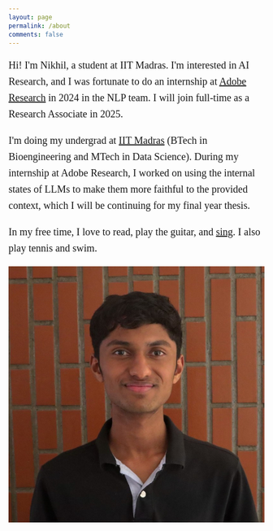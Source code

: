 ```yaml
---
layout: page
permalink: /about
comments: false
---
```


<div class="row justify-content-between">
  <div class="col-md-8 pr-5">
    <p class="custom-text">Hi! I'm Nikhil, a student at IIT Madras. I'm interested in AI Research, and I was fortunate to do an internship at  <a href="https://research.adobe.com/" target="_blank">Adobe Research</a> in 2024 in the NLP team. I will join full-time as a Research Associate in 2025.</p>
    <p class="custom-text">I'm doing my undergrad at <a href="https://www.iitm.ac.in/" target="_blank">IIT Madras</a> (BTech in Bioengineering and MTech in Data Science). During my internship at Adobe Research, I worked on using the internal states of LLMs to make them more faithful to the provided context, which I will be continuing for my final year thesis.</p>
    <p class="custom-text">In my free time, I love to read, play the guitar, and <a href="https://www.instagram.com/nikhilanand_music/" target="_blank">sing</a>. I also play tennis and swim.</p>
  </div>
  <div class="col-md-4">
    <img src="assets/images/pp.jpeg" alt="Nikhil Anand" class="img-fluid">
    <div class="social-links mt-3 text-center">
    <a href="https://www.linkedin.com/in/nikhilanand1303/" target="_blank"><i class="fab fa-linkedin"></i></a>
    <a href="https://twitter.com/nikhilanand003" target="_blank"><i class="fab fa-twitter"></i></a>
    <a href="https://github.com/nikhilanand03" target="_blank"><i class="fab fa-github"></i></a>
    <a href="mailto:nikhilanandnj@gmail.com"><i class="fas fa-envelope"></i></a>
    </div>

  </div>
  
</div>

<style>
  .custom-text {
    font-size: 1.25rem;
    /* font-family: 'Arial', sans-serif; */
    font-family: 'Georgia', serif;
    line-height: 1.6;
  }
  .social-links a {
    font-size: 2rem;
    margin-right: 15px;
    color: #333;
    text-decoration: none;
  }

  .social-links a:hover {
    color: #007bff;
  }

  .text-center {
    text-align: center; /* Centers the icons in the div */
  }
</style>

<!-- <div class="container">
  <div class="row justify-content-center">
    <div class="col-md-12 text-center mb-4">
      <img src="assets/images/pp.jpeg" alt="Nikhil Anand" class="img-fluid custom-img">
    </div>
  </div>
  <div class="row justify-content-center">
    <div class="col-md-8">
      <p>Hi! I'm Nikhil, a student at IIT Madras. I'm interested in AI Research, and I was fortunate to do an internship at Adobe Research in 2024 in the NLP team. I will join full-time as a Research Associate in 2025.</p>
      <p>I'm doing my undergrad at IIT Madras (BTech in Bioengineering and MTech in Data Science). My thesis is based on using Activation Steering to improve contextual faithfulness in LLMs.</p>
    </div>
  </div>
</div>

<style>
  .custom-img {
    max-width: 50%; /* Adjust as needed */
    height: auto;
  }
</style> -->
